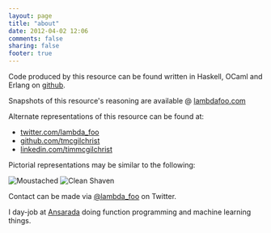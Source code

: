 ```yaml
---
layout: page
title: "about"
date: 2012-04-02 12:06
comments: false
sharing: false
footer: true
---
```


Code produced by this resource can be found written in Haskell, OCaml and Erlang on [github](https://github.com/tmcgilchrist).

Snapshots of this resource's reasoning are available @ [lambdafoo.com](http://lambdafoo.com)

Alternate representations of this resource can be found at:

 * [twitter.com/lambda_foo](https://twitter.com/lambda_foo)
 * [github.com/tmcgilchrist](https://github.com/tmcgilchrist)
 * [linkedin.com/timmcgilchrist ](http://au.linkedin.com/in/timmcgilchrist)

Pictorial representations may be similar to the following:

 ![Moustached](http://lambdafoo.com/images/tim-movember-2009.jpg)
 ![Clean Shaven](http://www.gravatar.com/avatar/67afd2b4c98c9befd18c19f0ee9d94dc.png)

Contact can be made via [@lambda_foo](https://twitter.com/lambda_foo) on
Twitter.

I day-job at [Ansarada](https://www.ansarada.com) doing function programming and machine learning things.
